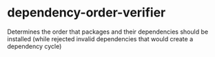 # dependency-order-verifier
Determines the order that packages and their dependencies should be installed (while rejected invalid dependencies that would create a dependency cycle) 
